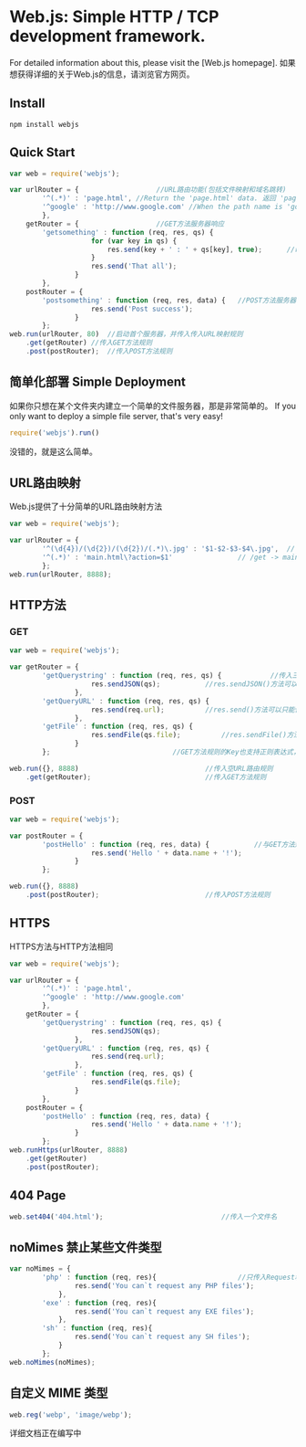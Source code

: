 # Web.js: Simple HTTP / TCP development framework. #
For detailed information about this, please visit the [Web.js homepage].
如果想获得详细的关于Web.js的信息，请浏览官方网页。

## Install ##

```
npm install webjs
```

## Quick Start ##
```javascript
var web = require('webjs');

var urlRouter = {					//URL路由功能(包括文件映射和域名跳转)
		'^(.*)' : 'page.html', //Return the 'page.html' data. 返回 'page.html' 的数据。(支持正则表达式)
		'^google' : 'http://www.google.com' //When the path name is 'google', the browser will redirect to Google homepage.  当访问/google时，浏览器自动跳转到Google首页。
		},
    getRouter = {					//GET方法服务器响应
		'getsomething' : function (req, res, qs) {
					for (var key in qs) {
						res.send(key + ' : ' + qs[key], true);		//res.send 方法接受两个参数，第一个是需要传输的数据，第二个是确定是否保持通讯不中断，以供继续传输。
					}
					res.send('That all');
				}
		},
    postRouter = {
		'postsomething' : function (req, res, data) {	//POST方法服务器响应
					res.send('Post success');
				}
		};
web.run(urlRouter, 80)	//启动首个服务器，并传入传入URL映射规则
	.get(getRouter)	//传入GET方法规则
	.post(postRouter);	//传入POST方法规则
```

## 简单化部署 Simple Deployment ##
如果你只想在某个文件夹内建立一个简单的文件服务器，那是非常简单的。
If you only want to deploy a simple file server, that's very easy!

```javascript
require('webjs').run()
```
没错的，就是这么简单。

## URL路由映射 ##
Web.js提供了十分简单的URL路由映射方法

```javascript
var web = require('webjs');

var urlRouter = {
		'^(\d{4})/(\d{2})/(\d{2})/(.*)\.jpg' : '$1-$2-$3-$4\.jpg',	// YYYY/MM/DD/NUM.jpg -> YYYY-MM-DD-NUM.jpg
		'^(.*)' : 'main.html\?action=$1'				// /get -> main.html?action=get
		};
web.run(urlRouter, 8888);
```

## HTTP方法 ##

### GET ###

```javascript
var web = require('webjs');

var getRouter = {
		'getQuerystring' : function (req, res, qs) {			//传入三个参数，分别为Request, Response, QueryString
					res.sendJSON(qs);			//res.sendJSON()方法可以直接传入Array, Object, String的JSON对象
				},
		'getQueryURL' : function (req, res, qs) {
					res.send(req.url);			//res.send()方法可以只能传入String数据
				},
		'getFile' : function (req, res, qs) {
					res.sendFile(qs.file);			//res.sendFile()方法只能传入含有文件名的String对象，不需要'./'
				}
		};								//GET方法规则的Key也支持正则表达式，但不建议使用

web.run({}, 8888)								//传入空URL路由规则
	.get(getRouter);							//传入GET方法规则
```

### POST ###
```javascript
var web = require('webjs');

var postRouter = {
		'postHello' : function (req, res, data) {			//与GET方法规则相同，data为POST请求的数据，并非QueryString
					res.send('Hello ' + data.name + '!');
				}
		};

web.run({}, 8888)
	.post(postRouter);							//传入POST方法规则
```

## HTTPS ##
HTTPS方法与HTTP方法相同

```javascript
var web = require('webjs');

var urlRouter = {
		'^(.*)' : 'page.html',
		'^google' : 'http://www.google.com'
		},
    getRouter = {
		'getQuerystring' : function (req, res, qs) {
					res.sendJSON(qs);
				},
		'getQueryURL' : function (req, res, qs) {
					res.send(req.url);
				},
		'getFile' : function (req, res, qs) {
					res.sendFile(qs.file);	
				}
		},
    postRouter = {
		'postHello' : function (req, res, data) {
					res.send('Hello ' + data.name + '!');
				}
		};
web.runHttps(urlRouter, 8888)
	.get(getRouter)
	.post(postRouter);
```

## 404 Page ##
```javascript
web.set404('404.html');								//传入一个文件名
```

## noMimes 禁止某些文件类型 ##
```javascript
var noMimes = {
		'php' : function (req, res){					//只传入Request和Response
				res.send('You can`t request any PHP files');
			},
		'exe' : function (req, res){
				res.send('You can`t request any EXE files');
			},
		'sh' : function (req, res){
				res.send('You can`t request any SH files');
			}
		};
web.noMimes(noMimes);
```

## 自定义 MIME 类型 ##
```javascript
web.reg('webp', 'image/webp');
```


详细文档正在编写中